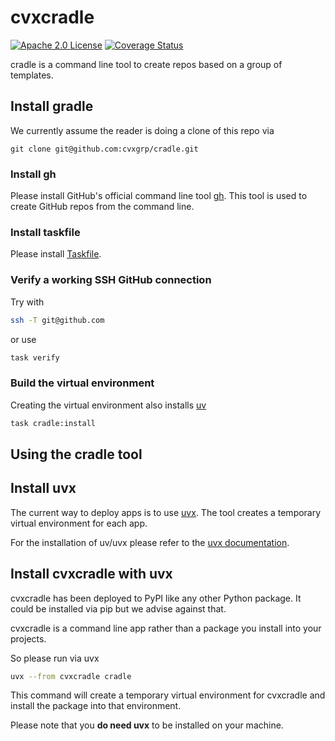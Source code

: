 # cvxcradle

[![Apache 2.0 License](https://img.shields.io/badge/License-APACHEv2-brightgreen.svg)](https://github.com/cvxgrp/cradle/blob/master/LICENSE)
[![Coverage Status](https://coveralls.io/repos/github/cvxgrp/cradle/badge.png?branch=main)](https://coveralls.io/github/cvxgrp/cradle?branch=main)

cradle is a command line tool to create repos based on a group of templates.

## Install gradle

We currently assume the reader is doing a clone of this repo via

```
git clone git@github.com:cvxgrp/cradle.git
```

### Install gh

Please install GitHub's official command line tool [gh](https://github.com/cli/cli). This tool is used to create GitHub repos from the command line.

### Install taskfile

Please install [Taskfile](https://taskfile.dev/installation/).

### Verify a working SSH GitHub connection

Try with

```bash
ssh -T git@github.com
```

or use 

```bash
task verify
```

### Build the virtual environment

Creating the virtual environment also installs [uv](https://docs.astral.sh/uv/getting-started/installation/)

```bash
task cradle:install
```



## Using the cradle tool

## Install uvx

The current way to deploy apps is to use [uvx](https://docs.astral.sh/uv/guides/tools/).
The tool creates a temporary virtual environment for each app.

For the installation of uv/uvx please refer to the [uvx documentation](https://docs.astral.sh/uv/getting-started/installation/).

## Install cvxcradle with uvx

cvxcradle has been deployed to PyPI like any other Python package. It could be
installed via pip but we advise against that.

cvxcradle is a command line app rather than a package you install into your projects.

So please run via uvx

```bash
uvx --from cvxcradle cradle
```

This command will create a temporary virtual environment for cvxcradle
and install the package into that environment.

Please note that you **do need uvx** to be installed on your machine.

